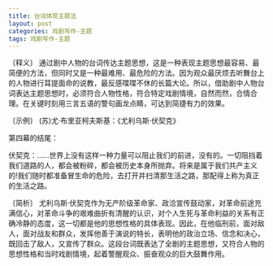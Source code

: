 ```yaml
---
title: 台词体现主题法
layout: post
categories: 戏剧写作-主题
tags: 戏剧写作-主题
---
```


〔释义〕 通过剧中人物的台词传达主题思想，这是一种表现主题思想最容易、最简便的方法，但同时又是一种最难用、最危险的方法。因为观众最厌烦去听舞台上的人物进行耳提面命的说教，最反感喋喋不休的长篇大论。所以，借助剧中人物台词表达主题思想时，必须符合人物性格，符合特定戏剧情境，自然而然，合情合理。在关键时刻用三言五语的警句画龙点睛，可达到简捷有力的效果。

〔示例〕 (苏)尤·布里亚柯夫斯基：《尤利乌斯·伏契克》

第四幕的结尾：

伏契克：……世界上没有这样一种力量可以阻止我们的前进，没有的。一切阻挡着我们道路的人，都会被粉碎，都会被历史本身所抛弃。将来是属于我们共产主义的!我们随时都准备冒生命的危险，去打开并扫清那生活之路，那配得上称为真正的生活之路。

〔简析〕 尤利乌斯·伏契克作为无产阶级革命家、政洽宣传鼓动家，对革命前途充满信心，对革命斗争的艰难曲折有清醒的认识，对个人生死与革命利益的关系有正确冷静的态度，这一切都是他的思想性格的具体表现。因此，在他临刑前，面对敌人，面对战友和群众，发挥他善于演说的特长，表明他的政治立场、信念和决心，既回击了敌人，又宣传了群众。这段台词既表达了全剧的主题思想，又符合人物的思想性格和当时戏剧情境，起着警醒观众、振奋观众的巨大鼓舞作用。 